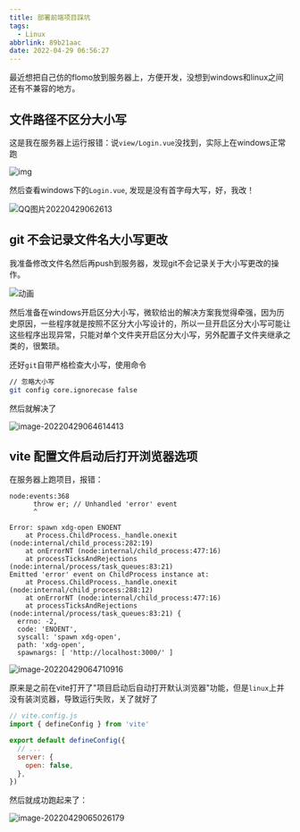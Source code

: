 ```yaml
---
title: 部署前端项目踩坑
tags:
  - Linux
abbrlink: 89b21aac
date: 2022-04-29 06:56:27
---
```


最近想把自己仿的flomo放到服务器上，方便开发，没想到windows和linux之间还有不兼容的地方。





## 文件路径不区分大小写

这是我在服务器上运行报错：说`view/Login.vue`没找到，实际上在windows正常跑

![img](部署前端项目踩坑/S`EVKD2{$CXM9PA@@SU37F-16511846852211.png)

然后查看windows下的`Login.vue`, 发现是没有首字母大写，好，我改！

![QQ图片20220429062613](部署前端项目踩坑/QQ图片20220429062613.png)



## git 不会记录文件名大小写更改

我准备修改文件名然后再push到服务器，发现git不会记录关于大小写更改的操作。

![动画](部署前端项目踩坑/动画.gif)



然后准备在windows开启区分大小写，微软给出的解决方案我觉得牵强，因为历史原因，一些程序就是按照不区分大小写设计的，所以一旦开启区分大小写可能让这些程序出现异常，只能对单个文件夹开启区分大小写，另外配置子文件夹继承之类的，很繁琐。

还好`git`自带严格检查大小写，使用命令

```bash
// 忽略大小写
git config core.ignorecase false
```

然后就解决了

![image-20220429064614413](部署前端项目踩坑/image-20220429064614413.png)

## vite 配置文件启动后打开浏览器选项

在服务器上跑项目，报错：

```
node:events:368
      throw er; // Unhandled 'error' event
      ^

Error: spawn xdg-open ENOENT
    at Process.ChildProcess._handle.onexit (node:internal/child_process:282:19)
    at onErrorNT (node:internal/child_process:477:16)
    at processTicksAndRejections (node:internal/process/task_queues:83:21)
Emitted 'error' event on ChildProcess instance at:
    at Process.ChildProcess._handle.onexit (node:internal/child_process:288:12)
    at onErrorNT (node:internal/child_process:477:16)
    at processTicksAndRejections (node:internal/process/task_queues:83:21) {
  errno: -2,
  code: 'ENOENT',
  syscall: 'spawn xdg-open',
  path: 'xdg-open',
  spawnargs: [ 'http://localhost:3000/' ]
```



![image-20220429064710916](部署前端项目踩坑/image-20220429064710916.png)

原来是之前在vite打开了"项目启动后自动打开默认浏览器"功能，但是`linux`上并没有装浏览器，导致运行失败，关了就好了

```javascript
// vite.config.js
import { defineConfig } from 'vite'

export default defineConfig({
  // ...
  server: {
    open: false,
  },
})
```

然后就成功跑起来了：

![image-20220429065026179](部署前端项目踩坑/image-20220429065026179.png)
